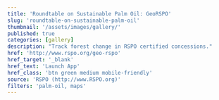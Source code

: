 ```yaml
---
title: 'Roundtable on Sustainable Palm Oil: GeoRSPO'
slug: 'roundtable-on-sustainable-palm-oil'
thumbnail: '/assets/images/gallery/'
published: true
categories: [gallery]
description: "Track forest change in RSPO certified concessions."
href: 'http://www.rspo.org/geo-rspo'
href_target: '_blank'
href_text: 'Launch App'
href_class: 'btn green medium mobile-friendly'
source: 'RSPO (http://www.RSPO.org)'
filters: 'palm-oil, maps'
---
```

